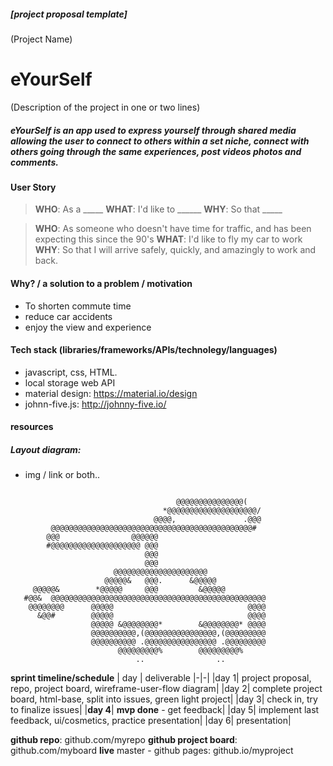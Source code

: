 
##### [project proposal template]

(Project Name)
# eYourSelf 

(Description of the project in one or two lines)
##### eYourSelf is an app used to express yourself through shared media allowing the user to connect to others within a set niche, connect with others going through the same experiences, post videos photos and comments.



#### User Story
>**WHO**: As a _____ 
>**WHAT**: I'd like to ______
>**WHY**: So that _____

>**WHO**: As someone who doesn't have time for traffic, and has been expecting this since the 90's 
>**WHAT**: I'd like to fly my car to work
>**WHY**: So that I will arrive safely, quickly, and amazingly to work and back.

#### Why? / a solution to a problem / motivation
   - To shorten commute time
   - reduce car accidents
   - enjoy the view and experience

#### Tech stack (libraries/frameworks/APIs/technolegy/languages)
- javascript, css, HTML.
- local storage web API
- material design: https://material.io/design
- johnn-five.js: http://johnny-five.io/

#### resources
##### Layout diagram:
   - img / link or both..
```

                                     @@@@@@@@@@@@@@@(       
                                  *@@@@@@@@@@@@@@@@@@@@/    
                                @@@@,               .@@@    
         @@@@@@@@@@@@@@@@@@@@@@@@@@@@@@@@@@@@@@@@@@@@@#     
        @@@                @@@@@@                           
        #@@@@@@@@@@@@@@@@@@@@ @@@                           
                              @@@                           
                              @@@                           
                       @@@@@@@@@@@@@@@@@@@@@                
                     @@@@@&   @@@.      &@@@@@              
     @@@@@&        *@@@@@     @@@         &@@@@@            
   #@@&  @@@@@@@@@@@@@@@@@@@@@@@@@@@@@@@@@@@@@@@@@@@@@@@@   
    @@@@@@@@      @@@@@                              @@@@   
      &@@#        @@@@@                              @@@@   
                  @@@@@ &@@@@@@@@*        &@@@@@@@@* @@@@   
                  @@@@@@@@@@,(@@@@@@@@@@@@@@@@,(@@@@@@@@@   
                  @@@@@@@@@@ .@@@@@@@@@@@@@@@@ .@@@@@@@@@   
                        @@@@@@@@@%        @@@@@@@@@%        
                            ..                ..       
```
**sprint timeline/schedule**
| day | deliverable
|-|-|
|day 1| project proposal, repo, project board, wireframe-user-flow diagram| 
|day 2| complete project board, html-base, split into issues, green light project| 
|day 3| check in, try to finalize issues| 
|**day 4**| **mvp done** - get feedback| 
|day 5| implement last feedback, ui/cosmetics, practice presentation| 
|day 6| presentation|

**github repo**: github.com/myrepo
**github project board**: github.com/myboard
**live** master - github pages: github.io/myproject
